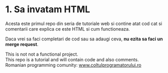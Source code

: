 # 1. Sa invatam HTML

Acesta este primul repo din seria de tutoriale web si contine atat cod cat si comentarii care explica ce este HTML si cum functioneaza.

Daca vrei sa faci completari de cod sau sa adaugi ceva, **nu ezita sa faci un merge request**.

This is not not a functional project.
<br>This repo is a tutorial and will contain code and also comments.
<br>Romanian programming comunity: www.coltulprogramatorului.ro
